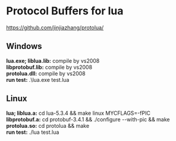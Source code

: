 Protocol Buffers for lua
===================================================

https://github.com/jinjiazhang/protolua/

## Windows
**lua.exe; liblua.lib:** compile by vs2008<br>
**libprotobuf.lib:** compile by vs2008<br>
**protolua.dll:** compile by vs2008<br>
**run test:** .\lua.exe test.lua

## Linux
**lua; liblua.a:** cd lua-5.3.4 && make linux MYCFLAGS=-fPIC<br>
**libprotobuf.a:** cd protobuf-3.4.1 && ./configure --with-pic && make<br>
**protolua.so:** cd protolua && make<br>
**run test:** ./lua test.lua